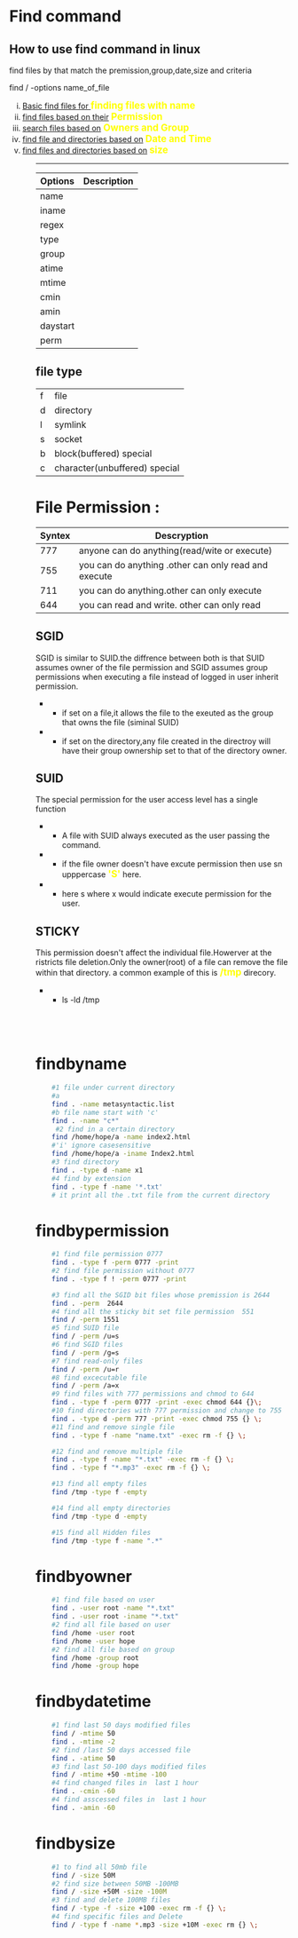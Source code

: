 # Find command
## How to use find command in linux

find files by that match the premission,group,date,size and criteria
<style>
    b{
        color:yellow;
        font-size:17px;
    }
</style>
find / -options name_of_file
<br>

<ol style="list-style-type:lower-roman">
<li><a href="#findbyname">Basic find files for </a><b>finding files with name</b></li>
<li><a href="#findbypermission">find files based on their</a><b> Permission</b></li>
<li><a href="#findbyowner">search files based on</a><b> Owners and Group</b></li>
<li><a href="#findbydatetime">find file and directories based on</a> <b>Date and Time</b></li>
<li><a href="#findbysize">find files and directories based on</a> <b>size</b></li>
<ol/>


<hr>

|Options |Description|
|--------|-----------|
| name||
| iname||
|regex||
|type||
|group||
|atime||
|mtime||
|cmin||
|amin||
|daystart||
|perm||
## file type
|||
|---|--|
|f|file|
|d|directory|
|l|symlink|
|s|socket|
|b| block(buffered) special|
|c|character(unbuffered) special|

# File Permission : 
|Syntex|Descryption|
|-----|-----------|
|777|anyone can do anything(read/wite or execute)|
|755|you can do anything .other can only read and execute |
|711|you can do anything.other can only execute|
|644|you can read and write. other can only read|

## SGID
SGID is similar to SUID.the diffrence between both is that SUID assumes owner of the file permission and SGID assumes group  permissions when executing a file instead of logged in user inherit permission.

* * if set on a file,it allows the file to the exeuted as the group that owns the file (siminal SUID)
* * if set on the directory,any file created in the directroy will have their group ownership set to that of the directory owner.

## SUID
 The special permission for the user access level has a single function 
 * * A file with SUID always executed as the user passing the command.
 * * if the file owner doesn't have excute permission then use sn upppercase <b>'S'</b> here.
 * * here s where x would indicate execute permission for the user. 
## STICKY
This permission doesn't affect the individual file.Howerver at the ristricts file deletion.Only the owner(root) of  a file can remove the file within that directory.
a common example of this is <b>/tmp</b> direcory.
* * ls  -ld /tmp
<br>
<br><br>

# findbyname
```bash
    #1 file under current directory
    #a
    find . -name metasyntactic.list
    #b file name start with 'c'
    find . -name "c*" 
     #2 find in a certain directory
    find /home/hope/a -name index2.html
    #'i' ignore casesensitive
    find /home/hope/a -iname Index2.html
    #3 find directory
    find . -type d -name x1
    #4 find by extension
    find . -type f -name '*.txt'
    # it print all the .txt file from the current directory

```
# findbypermission

```bash
    #1 find file permission 0777
    find . -type f -perm 0777 -print
    #2 find file permission without 0777
    find . -type f ! -perm 0777 -print

    #3 find all the SGID bit files whose premission is 2644
    find . -perm  2644
    #4 find all the sticky bit set file permission  551
    find / -perm 1551
    #5 find SUID file
    find / -perm /u=s
    #6 find SGID files
    find / -perm /g=s
    #7 find read-only files
    find / -perm /u=r
    #8 find excecutable file
    find / -perm /a=x
    #9 find files with 777 permissions and chmod to 644
    find . -type f -perm 0777 -print -exec chmod 644 {}\; 
    #10 find directories with 777 permission and change to 755
    find . -type d -perm 777 -print -exec chmod 755 {} \;
    #11 find and remove single file
    find . -type f -name "name.txt" -exec rm -f {} \;

    #12 find and remove multiple file 
    find . -type f -name "*.txt" -exec rm -f {} \;
    find . -type f "*.mp3" -exec rm -f {} \;

    #13 find all empty files
    find /tmp -type f -empty

    #14 find all empty directories
    find /tmp -type d -empty

    #15 find all Hidden files
    find /tmp -type f -name ".*"

```
# findbyowner
```bash
    #1 find file based on user
    find . -user root -name "*.txt"
    find . -user root -iname "*.txt"
    #2 find all file based on user
    find /home -user root
    find /home -user hope
    #2 find all file based on group
    find /home -group root
    find /home -group hope
```
# findbydatetime
```bash
    #1 find last 50 days modified files 
    find / -mtime 50
    find . -mtime -2
    #2 find /last 50 days accessed file
    find . -atime 50
    #3 find last 50-100 days modified files
    find / -mtime +50 -mtime -100
    #4 find changed files in  last 1 hour 
    find . -cmin -60
    #4 find asscessed files in  last 1 hour 
    find . -amin -60

```
# findbysize
```bash
    #1 to find all 50mb file
    find / -size 50M
    #2 find size between 50MB -100MB
    find / -size +50M -size -100M
    #3 find and delete 100MB files
    find / -type -f -size +100 -exec rm -f {} \;
    #4 find specific files and Delete
    find / -type f -name *.mp3 -size +10M -exec rm {} \;

```
